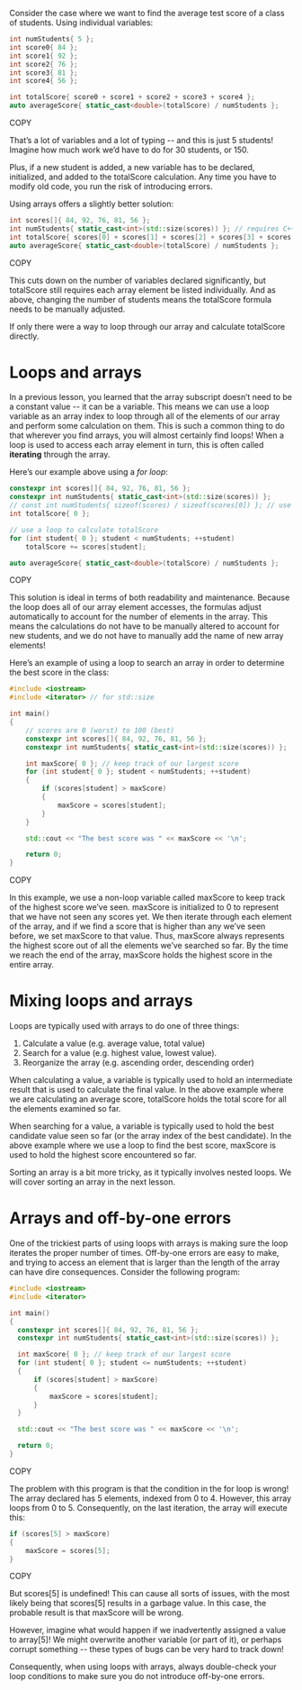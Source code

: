 Consider the case where we want to find the average test score of a class of students. Using individual variables:

```cpp
int numStudents{ 5 };
int score0{ 84 };
int score1{ 92 };
int score2{ 76 };
int score3{ 81 };
int score4{ 56 };

int totalScore{ score0 + score1 + score2 + score3 + score4 };
auto averageScore{ static_cast<double>(totalScore) / numStudents };
```

COPY

That’s a lot of variables and a lot of typing -- and this is just 5 students! Imagine how much work we’d have to do for 30 students, or 150.

Plus, if a new student is added, a new variable has to be declared, initialized, and added to the totalScore calculation. Any time you have to modify old code, you run the risk of introducing errors.

Using arrays offers a slightly better solution:

```cpp
int scores[]{ 84, 92, 76, 81, 56 };
int numStudents{ static_cast<int>(std::size(scores)) }; // requires C++17 and <iterator> header
int totalScore{ scores[0] + scores[1] + scores[2] + scores[3] + scores[4] };
auto averageScore{ static_cast<double>(totalScore) / numStudents };
```

COPY

This cuts down on the number of variables declared significantly, but totalScore still requires each array element be listed individually. And as above, changing the number of students means the totalScore formula needs to be manually adjusted.

If only there were a way to loop through our array and calculate totalScore directly.

# Loops and arrays

In a previous lesson, you learned that the array subscript doesn’t need to be a constant value -- it can be a variable. This means we can use a loop variable as an array index to loop through all of the elements of our array and perform some calculation on them. This is such a common thing to do that wherever you find arrays, you will almost certainly find loops! When a loop is used to access each array element in turn, this is often called **iterating** through the array.

Here’s our example above using a *for loop*:

```cpp
constexpr int scores[]{ 84, 92, 76, 81, 56 };
constexpr int numStudents{ static_cast<int>(std::size(scores)) };
// const int numStudents{ sizeof(scores) / sizeof(scores[0]) }; // use this instead if not C++17 capable
int totalScore{ 0 };

// use a loop to calculate totalScore
for (int student{ 0 }; student < numStudents; ++student)
    totalScore += scores[student];

auto averageScore{ static_cast<double>(totalScore) / numStudents };
```

COPY

This solution is ideal in terms of both readability and maintenance. Because the loop does all of our array element accesses, the formulas adjust automatically to account for the number of elements in the array. This means the calculations do not have to be manually altered to account for new students, and we do not have to manually add the name of new array elements!

Here’s an example of using a loop to search an array in order to determine the best score in the class:

```cpp
#include <iostream>
#include <iterator> // for std::size

int main()
{
    // scores are 0 (worst) to 100 (best)
    constexpr int scores[]{ 84, 92, 76, 81, 56 };
    constexpr int numStudents{ static_cast<int>(std::size(scores)) };

    int maxScore{ 0 }; // keep track of our largest score
    for (int student{ 0 }; student < numStudents; ++student)
    {
        if (scores[student] > maxScore)
        {
            maxScore = scores[student];
        }
    }

    std::cout << "The best score was " << maxScore << '\n';

    return 0;
}
```

COPY

In this example, we use a non-loop variable called maxScore to keep track of the highest score we’ve seen. maxScore is initialized to 0 to represent that we have not seen any scores yet. We then iterate through each element of the array, and if we find a score that is higher than any we’ve seen before, we set maxScore to that value. Thus, maxScore always represents the highest score out of all the elements we’ve searched so far. By the time we reach the end of the array, maxScore holds the highest score in the entire array.

# Mixing loops and arrays

Loops are typically used with arrays to do one of three things:

1. Calculate a value (e.g. average value, total value)
2. Search for a value (e.g. highest value, lowest value).
3. Reorganize the array (e.g. ascending order, descending order)

When calculating a value, a variable is typically used to hold an intermediate result that is used to calculate the final value. In the above example where we are calculating an average score, totalScore holds the total score for all the elements examined so far.

When searching for a value, a variable is typically used to hold the best candidate value seen so far (or the array index of the best candidate). In the above example where we use a loop to find the best score, maxScore is used to hold the highest score encountered so far.

Sorting an array is a bit more tricky, as it typically involves nested loops. We will cover sorting an array in the next lesson.

# Arrays and off-by-one errors

One of the trickiest parts of using loops with arrays is making sure the loop iterates the proper number of times. Off-by-one errors are easy to make, and trying to access an element that is larger than the length of the array can have dire consequences. Consider the following program:

```cpp
#include <iostream>
#include <iterator>

int main()
{
  constexpr int scores[]{ 84, 92, 76, 81, 56 };
  constexpr int numStudents{ static_cast<int>(std::size(scores)) };

  int maxScore{ 0 }; // keep track of our largest score
  for (int student{ 0 }; student <= numStudents; ++student)
  {
      if (scores[student] > maxScore)
      {
          maxScore = scores[student];
      }
  }

  std::cout << "The best score was " << maxScore << '\n';

  return 0;
}
```

COPY

The problem with this program is that the condition in the for loop is wrong! The array declared has 5 elements, indexed from 0 to 4. However, this array loops from 0 to 5. Consequently, on the last iteration, the array will execute this:

```cpp
if (scores[5] > maxScore)
{
    maxScore = scores[5];
}
```

COPY

But scores[5] is undefined! This can cause all sorts of issues, with the most likely being that scores[5] results in a garbage value. In this case, the probable result is that maxScore will be wrong.

However, imagine what would happen if we inadvertently assigned a value to array[5]! We might overwrite another variable (or part of it), or perhaps corrupt something -- these types of bugs can be very hard to track down!

Consequently, when using loops with arrays, always double-check your loop conditions to make sure you do not introduce off-by-one errors.